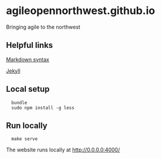 agileopennorthwest.github.io
=====================

Bringing agile to the northwest

Helpful links
-------------

[Markdown syntax](http://kramdown.gettalong.org/quickref.html)

[Jekyll](https://jekyllrb.com/)
  

Local setup
-----------

```
  bundle
  sudo npm install -g less
```

Run locally
-----------

```
  make serve
```

  The website runs locally at http://0.0.0.0:4000/

